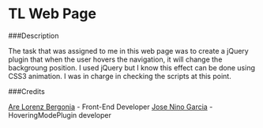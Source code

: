 TL Web Page
===========

###Description

The task that was assigned to me in this web page was to create a jQuery plugin that when the user hovers the navigation, it will change the backgroung position. I used jQuery but I know this effect can be done using CSS3 animation. I was in charge in checking the scripts at this point.

###Credits

[Are Lorenz Bergonia](https://github.com/arelberg) - Front-End Developer
[Jose Nino Garcia](https://github.com/joseninogarcia) - HoveringModePlugin developer
